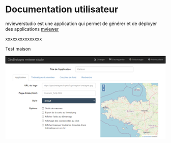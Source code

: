 # Documentation utilisateur


mviewerstudio est une application qui permet de générer et de déployer des applications [mviewer](https://github.com/geobretagne/mviewer)

xxxxxxxxxxxxxxx

Test maison

![Interface studio](img/studio.png)
<!--stackedit_data:
eyJoaXN0b3J5IjpbLTIxMzk3MjQ2NTVdfQ==
-->